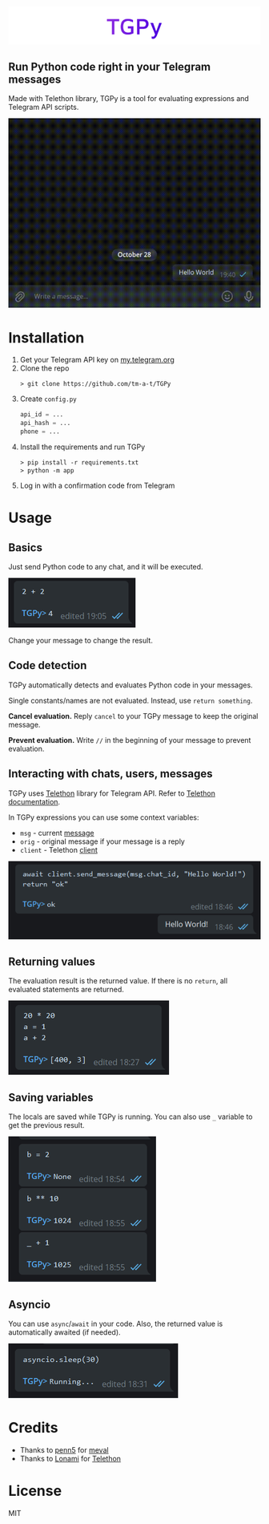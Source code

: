 ![img.png](readme_assets/TGPy.png)

## Run Python code right in your Telegram messages

Made with Telethon library, TGPy is a tool for evaluating expressions and Telegram API scripts.

![img.png](readme_assets/example.gif)

# Installation
1. Get your Telegram API key on [my.telegram.org](https://my.telegram.org)
2. Clone the repo
   ```shell
   > git clone https://github.com/tm-a-t/TGPy
   ```
3. Create `config.py`
   ```python
   api_id = ...
   api_hash = ...
   phone = ...
   ```
4. Install the requirements and run TGPy
   ```shell
   > pip install -r requirements.txt
   > python -m app
   ```
5. Log in with a confirmation code from Telegram

# Usage

## Basics

Just send Python code to any chat, and it will be executed.

![img.png](readme_assets/2plus2.png)

Change your message to change the result.

## Code detection

TGPy automatically detects and evaluates Python code in your messages.

Single constants/names are not evaluated. Instead, use `return something`.

**Cancel evaluation.** Reply `cancel` to your TGPy message to keep the original message.

**Prevent evaluation.** Write `//` in the beginning of your message to prevent evaluation.

## Interacting with chats, users, messages

TGPy uses [Telethon](https://github.com/LonamiWebs/Telethon) library for Telegram API. Refer to 
[Telethon documentation](https://docs.telethon.dev/en/latest/).

In TGPy expressions you can use some context variables:  
- `msg` - current [message](https://docs.telethon.dev/en/latest/quick-references/objects-reference.html#message)
- `orig` - original message if your message is a reply
- `client` - Telethon [client](https://docs.telethon.dev/en/latest/quick-references/client-reference.html)

![img.png](readme_assets/send_hello_world.png)

## Returning values

The evaluation result is the returned value. If there is no `return`, all evaluated statements are returned.

![img.png](readme_assets/multiple_return.png)

## Saving variables

The locals are saved while TGPy is running. You can also use `_` variable to get the previous result.

![img_1.png](readme_assets/saving_variables.png)

## Asyncio

You can use `async`/`await` in your code. Also, the returned value is automatically awaited (if needed).

![img.png](readme_assets/auto_await.png)

# Credits

- Thanks to [penn5](https://github.com/penn5) for [meval](https://github.com/penn5/meval)
- Thanks to [Lonami](https://github.com/LonamiWebs) for [Telethon](https://github.com/LonamiWebs/Telethon)

# License

MIT
